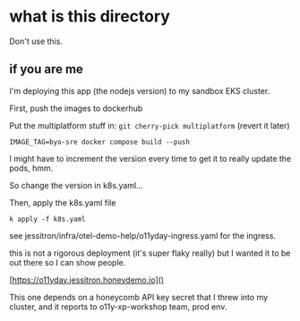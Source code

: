 # what is this directory

Don't use this.

## if you are me

I'm deploying this app (the nodejs version) to my sandbox EKS cluster.

First, push the images to dockerhub

Put the multiplatform stuff in: `git cherry-pick multiplatform` (revert it later)

`IMAGE_TAG=byo-sre docker compose build --push`

I might have to increment the version every time to get it to really update the pods, hmm.

So change the version in k8s.yaml... 

Then, apply the k8s.yaml file   

`k apply -f k8s.yaml`

see jessitron/infra/otel-demo-help/o11yday-ingress.yaml for the ingress.

this is not a rigorous deployment (it's super flaky really) but I wanted it to be out there so I can show people.

[https://o11yday.jessitron.honeydemo.io]()

This one depends on a honeycomb API key secret that I threw into my cluster, and it reports to o11y-xp-workshop team, prod env.
    